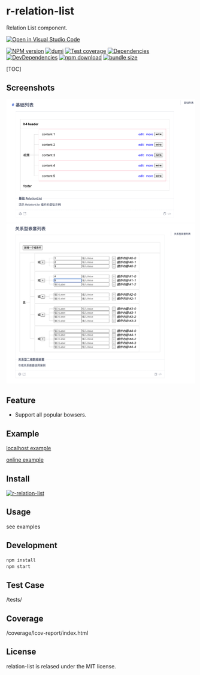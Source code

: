 # r-relation-list

Relation List component.

[![Open in Visual Studio Code](https://open.vscode.dev/badges/open-in-vscode.svg)](https://open.vscode.dev/troublemjs/r-relation-list)

[![NPM version][npm-image]][npm-url] [![dumi](https://img.shields.io/badge/docs%20by-dumi-blue?style=flat-square)](https://github.com/umijs/dumi) [![Test coverage][codecov-image]][codecov-url] [![Dependencies][david-image]][david-url] [![DevDependencies][david-dev-image]][david-dev-url] [![npm download][download-image]][download-url] [![bundle size][bundlephobia-image]][bundlephobia-url]

[npm-image]: http://img.shields.io/npm/v/r-relation-list.svg?style=flat-square
[npm-url]: http://npmjs.org/package/r-relation-list
[codecov-image]: https://img.shields.io/codecov/c/github/troublemjs/r-relation-list/master.svg?style=flat-square
[codecov-url]: https://codecov.io/gh/troublemjs/r-relation-list/branch/master
[david-url]: https://david-dm.org/troublemjs/r-relation-list
[david-image]: https://david-dm.org/troublemjs/r-relation-list/status.svg?style=flat-square
[david-dev-url]: https://david-dm.org/troublemjs/r-relation-list?type=dev
[david-dev-image]: https://david-dm.org/troublemjs/r-relation-list/dev-status.svg?style=flat-square
[download-image]: https://img.shields.io/npm/dm/r-relation-list.svg?style=flat-square
[download-url]: https://npmjs.org/package/r-relation-list
[bundlephobia-url]: https://bundlephobia.com/result?p=r-relation-list
[bundlephobia-image]: https://badgen.net/bundlephobia/minzip/r-relation-list

[TOC]

## Screenshots

<img src="./assets/screenshot-basic.png"/>

<img src="./assets/screenshot-relation.png"/>

## Feature

- Support all popular bowsers.

## Example

<a href="http://localhost:8000" target="_blank">localhost example</a>

<a href="https://troublemjs.github.io/r-relation-list/" target="_blank">online example</a>

## Install

[![r-relation-list](https://nodei.co/npm/r-relation-list.png)](https://npmjs.org/package/r-relation-list)

## Usage

see examples

## Development

```bash
npm install
npm start
```

## Test Case

/tests/

## Coverage

/coverage/lcov-report/index.html

## License

relation-list is relased under the MIT license.
